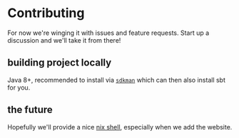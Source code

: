 # Contributing

For now we're winging it with issues and feature requests. Start up a discussion and we'll take it from there!

## building project locally

Java 8+, recommended to install via [`sdkman`](https://sdkman.io/) which can then also install sbt for you.

## the future

Hopefully we'll provide a nice [nix shell](https://nixos.org), especially when we add the website. 
